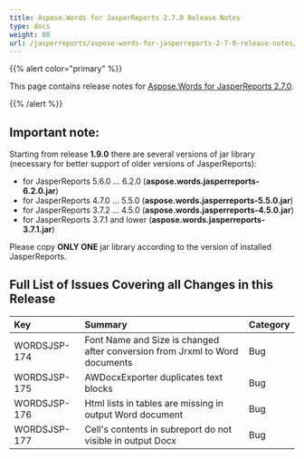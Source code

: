 ```yaml
---
title: Aspose.Words for JasperReports 2.7.0 Release Notes
type: docs
weight: 80
url: /jasperreports/aspose-words-for-jasperreports-2-7-0-release-notes/
---
```


{{% alert color="primary" %}} 

This page contains release notes for [Aspose.Words for JasperReports 2.7.0](http://www.aspose.com/downloads/words/jasperreports/new-releases/aspose.words-for-jasperreports-2.7.0/).

{{% /alert %}} 

## **Important note:**

Starting from release **1.9.0** there are several versions of jar library (necessary for better support of older versions of JasperReports):

- for JasperReports 5.6.0 ... 6.2.0 (**aspose.words.jasperreports-6.2.0.jar**)
- for JasperReports 4.7.0 ... 5.5.0 (**aspose.words.jasperreports-5.5.0.jar**)
- for JasperReports 3.7.2 ... 4.5.0 (**aspose.words.jasperreports-4.5.0.jar**)
- for JasperReports 3.7.1 and lower (**aspose.words.jasperreports-3.7.1.jar**)

Please copy **ONLY ONE** jar library according to the version of installed JasperReports.

## **Full List of Issues Covering all Changes in this Release**

|**Key** |**Summary** |**Category** |
| :- | :- | :- |
|WORDSJSP-174 |Font Name and Size is changed after conversion from Jrxml to Word documents |Bug |
|WORDSJSP-175 |AWDocxExporter duplicates text blocks |Bug |
|WORDSJSP-176 |Html lists in tables are missing in output Word document |Bug |
|WORDSJSP-177 |Cell's contents in subreport do not visible in output Docx |Bug |

